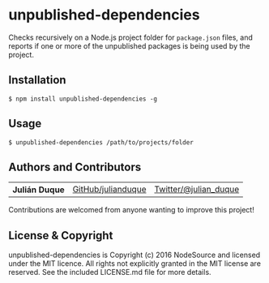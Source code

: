# unpublished-dependencies

Checks recursively on a Node.js project folder for `package.json` files, and reports if one or more of the unpublished packages is being used by the project.

## Installation

```
$ npm install unpublished-dependencies -g
```

## Usage

```
$ unpublished-dependencies /path/to/projects/folder
```

## Authors and Contributors

<table><tbody>
<tr><th align="left">Julián Duque</th><td><a href="https://github.com/julianduque">GitHub/julianduque</a></td><td><a href="http://twitter.com/julian_duque">Twitter/@julian_duque</a></td></tr>
</tbody></table>

Contributions are welcomed from anyone wanting to improve this project!

## License & Copyright

unpublished-dependencies is Copyright (c) 2016 NodeSource and licensed under the MIT licence. All rights not explicitly granted in the MIT license are reserved. See the included LICENSE.md file for more details.
